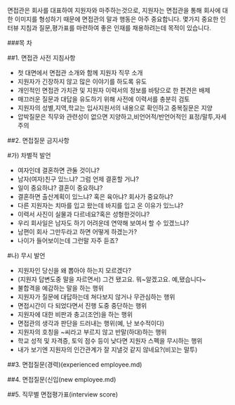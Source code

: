 면접관은 회사를 대표하여 지원자와 마주하는것으로, 지원자는 면접관을 통해 회사에 대한 이미지를 형성하기 때문에 면접관의 말과 행동은 아주 중요합니다. 
몇가지 중요한 인터뷰 지침과 질문,평가표를 마련하여 좋은 인재를 채용하려는데 목적이 있습니다.

###목 차

##1. 면접관 사전 지침사항

   * 첫 대면에서 면접관 소개와 함께 지원자 직무 소개
   * 지원자가 긴장하지 않고 많은 이야기를 하도록 유도
   * 개인적인 면접관 가치관 및 지원자 이력서의 정보를 바탕으로 한 편견은 배제
   * 매끄러운 질문과 대답을 유도하기 위해 사전에 이력서를 충분히 검토
   * 지원자의 성별,지역,학교는 입사지원서의 내용으로 확인하고 중복질문은 지양
   * 압박질문은 직무와 관련성이 없으면 지양하고,비언어적/반언어적인 표정/말투,자세 주의

##2. 면접질문 금지사항

   #가) 차별적 발언

   * 여자인데 결혼하면 관둘 것이냐?
   * 남자(여자)친구 있느냐? 그럼 언제 결혼할 거냐?
   * 일이 중요하냐? 결혼이 중요하냐?
   * 결혼하면 출산계획이 있느냐? 혹은 육아냐? 회사가 중요하냐?
   * 다른 지원자는 치마를 입고 왔는데 바지를 입고 온 이유가 있느냐?
   * 이력서 사진이 실물과 다르네요?혹은 성형한것이냐?
   * 우리 회사일은 남자도 하기 어려운데 연약해 보여서 할 수 있겠느냐?
   * 남편이 회사 그만두라고 하면 어떻게 하겠는가?
   * 나이가 들어보이는데 그런말 자주 듣죠?

   #나)  무시 발언

   * 지원자인 당신을 왜 뽑아야 하는지 모르겠다?
   * (지원자 답변도중 말을 자르면서) 그건 됐고요. 뭐~알겠고요. 예,됐습니다~
   * 불합격을 예감하는 말을 하는 행위
   * 지원자가 질문에 대답하는데 쳐다보지 않거나 무관심하는 행위
   * 면접시간이 다 되었다면서 진행 도중 중단하는 행위
   * 지원자에 대한 비판과 충고(조언)을 하는 행위
   * 면접관의 생각과 판단을 드러내는 행위(예, 난 보수적이다)
   * 지원자의 호칭을 ~씨라고 부르지 않고 반말(하대)하는 행위
   * 학교 성적 및 자격증, 토익 점수 등이 낮다면 지원자 스펙을 무시하는 행위
   * 내가 보기엔 지원자의 인간관계가 잘 지낼것 같지 않네요?(비꼬는 말투)

##3. 면접질문(경력)(experienced employee.md)

##4. 면접질문(신입(new employee.md)

##5. 직무별 면접평가표(interview score)

